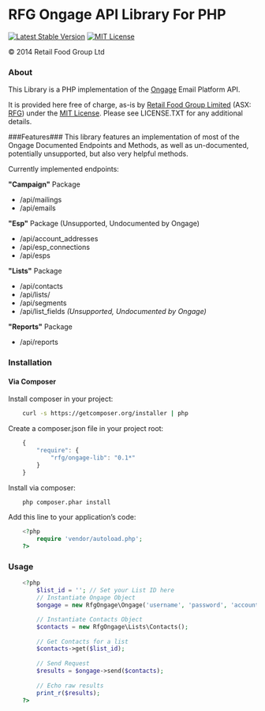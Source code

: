 RFG Ongage API Library For PHP
======================
[![Latest Stable Version](http://img.shields.io/badge/packagist-v0.1-blue.svg)](https://packagist.org/packages/rfg/ongage-lib) [![MIT License](http://img.shields.io/packagist/l/rfg/ongage-lib.svg)](http://opensource.org/licenses/mit-license.php)

© 2014 Retail Food Group Ltd

### About ###
This Library is a PHP implementation of the [Ongage](http://www.ongage.com) Email Platform API. 

It is provided here free of charge, as-is by [Retail Food Group Limited](http://www.rfg.com.au/) (ASX: [RFG](http://www.asx.com.au/asx/research/companyInfo.do?by=asxCode&asxCode=RFG)) under the [MIT License](http://opensource.org/licenses/mit-license.php). Please see LICENSE.TXT for any additional details.

###Features###
This library features an implementation of most of the Ongage Documented Endpoints and Methods, as well as un-documented, potentially unsupported, but also very helpful methods.

Currently implemented endpoints:

**"Campaign"** Package
* /api/mailings
* /api/emails

**"Esp"** Package (Unsupported, Undocumented by Ongage)
* /api/account_addresses
* /api/esp_connections
* /api/esps

 **"Lists"** Package
 * /api/contacts
 * /api/lists/
 * /api/segments
 * /api/list_fields *(Unsupported, Undocumented by Ongage)*
 
 **"Reports"** Package
 * /api/reports
 
### Installation ###

#### Via Composer ####
Install composer in your project:

```bash
    curl -s https://getcomposer.org/installer | php
```

Create a composer.json file in your project root:

```javascript
    {
        "require": {
            "rfg/ongage-lib": "0.1*"
        }
    }
```

Install via composer:

```bash
    php composer.phar install
```

Add this line to your application’s code:

```php
    <?php
	    require 'vendor/autoload.php';
    ?>
```

### Usage ###

```php
    <?php
	    $list_id = ''; // Set your List ID here
	    // Instantiate Ongage Object
	    $ongage = new RfgOngage\Ongage('username', 'password', 'account_code');

		// Instantiate Contacts Object
	    $contacts = new RfgOngage\Lists\Contacts();
	    
	    // Get Contacts for a list
	    $contacts->get($list_id);
	    
	    // Send Request
	    $results = $ongage->send($contacts);
	    
	    // Echo raw results
	    print_r($results);
    ?>
```
